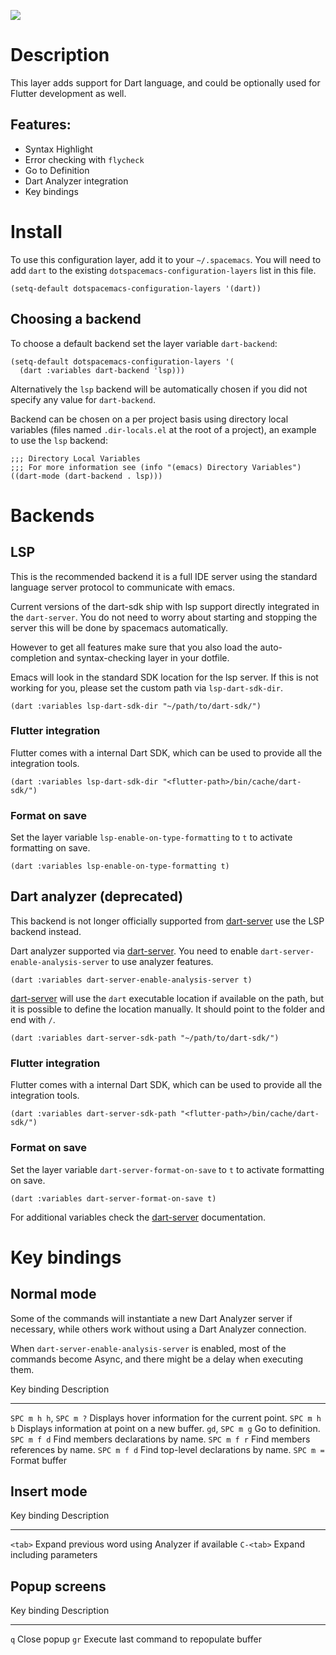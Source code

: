 ![](img/dart.png)

Description
===========

This layer adds support for Dart language, and could be optionally used
for Flutter development as well.

Features:
---------

-   Syntax Highlight
-   Error checking with `flycheck`
-   Go to Definition
-   Dart Analyzer integration
-   Key bindings

Install
=======

To use this configuration layer, add it to your `~/.spacemacs`. You will
need to add `dart` to the existing `dotspacemacs-configuration-layers`
list in this file.

``` {.commonlisp org-language="emacs-lisp"}
(setq-default dotspacemacs-configuration-layers '(dart))
```

Choosing a backend
------------------

To choose a default backend set the layer variable `dart-backend`:

``` {.elisp}
(setq-default dotspacemacs-configuration-layers '(
  (dart :variables dart-backend 'lsp)))
```

Alternatively the `lsp` backend will be automatically chosen if you did
not specify any value for `dart-backend`.

Backend can be chosen on a per project basis using directory local
variables (files named `.dir-locals.el` at the root of a project), an
example to use the `lsp` backend:

``` {.elisp}
;;; Directory Local Variables
;;; For more information see (info "(emacs) Directory Variables")
((dart-mode (dart-backend . lsp)))
```

Backends
========

LSP
---

This is the recommended backend it is a full IDE server using the
standard language server protocol to communicate with emacs.

Current versions of the dart-sdk ship with lsp support directly
integrated in the `dart-server`. You do not need to worry about starting
and stopping the server this will be done by spacemacs automatically.

However to get all features make sure that you also load the
auto-completion and syntax-checking layer in your dotfile.

Emacs will look in the standard SDK location for the lsp server. If this
is not working for you, please set the custom path via
`lsp-dart-sdk-dir`.

``` {.elisp}
(dart :variables lsp-dart-sdk-dir "~/path/to/dart-sdk/")
```

### Flutter integration

Flutter comes with a internal Dart SDK, which can be used to provide all
the integration tools.

``` {.elisp}
(dart :variables lsp-dart-sdk-dir "<flutter-path>/bin/cache/dart-sdk/")
```

### Format on save

Set the layer variable `lsp-enable-on-type-formatting` to `t` to
activate formatting on save.

``` {.elisp}
(dart :variables lsp-enable-on-type-formatting t)
```

Dart analyzer (deprecated)
--------------------------

This backend is not longer officially supported from
[dart-server](https://github.com/bradyt/dart-server) use the LSP backend
instead.

Dart analyzer supported via
[dart-server](https://github.com/bradyt/dart-server). You need to enable
`dart-server-enable-analysis-server` to use analyzer features.

``` {.commonlisp org-language="emacs-lisp"}
(dart :variables dart-server-enable-analysis-server t)
```

[dart-server](https://github.com/bradyt/dart-server) will use the `dart`
executable location if available on the path, but it is possible to
define the location manually. It should point to the folder and end with
`/`.

``` {.elisp}
(dart :variables dart-server-sdk-path "~/path/to/dart-sdk/")
```

### Flutter integration

Flutter comes with a internal Dart SDK, which can be used to provide all
the integration tools.

``` {.elisp}
(dart :variables dart-server-sdk-path "<flutter-path>/bin/cache/dart-sdk/")
```

### Format on save

Set the layer variable `dart-server-format-on-save` to `t` to activate
formatting on save.

``` {.elisp}
(dart :variables dart-server-format-on-save t)
```

For additional variables check the
[dart-server](https://github.com/bradyt/dart-server) documentation.

Key bindings
============

Normal mode
-----------

Some of the commands will instantiate a new Dart Analyzer server if
necessary, while others work without using a Dart Analyzer connection.

When `dart-server-enable-analysis-server` is enabled, most of the
commands become Async, and there might be a delay when executing them.

  Key binding              Description
  ------------------------ ---------------------------------------------------
  `SPC m h h`, `SPC m ?`   Displays hover information for the current point.
  `SPC m h b`              Displays information at point on a new buffer.
  `gd`, `SPC m g`          Go to definition.
  `SPC m f d`              Find members declarations by name.
  `SPC m f r`              Find members references by name.
  `SPC m f d`              Find top-level declarations by name.
  `SPC m =`                Format buffer

Insert mode
-----------

  Key binding   Description
  ------------- --------------------------------------------------
  `<tab>`       Expand previous word using Analyzer if available
  `C-<tab>`     Expand including parameters

Popup screens
-------------

  Key binding   Description
  ------------- -------------------------------------------
  `q`           Close popup
  `gr`          Execute last command to repopulate buffer
